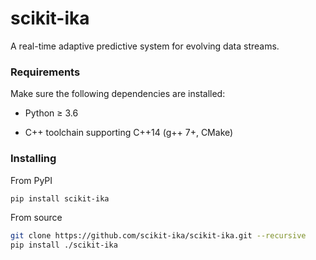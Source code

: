 # scikit-ika
A real-time adaptive predictive system for evolving data streams.

### Requirements

Make sure the following dependencies are installed:

* Python &ge; 3.6

* C++ toolchain supporting C++14 (g++ 7+, CMake)

### Installing

From PyPI

```bash
pip install scikit-ika
```

From source

```bash
git clone https://github.com/scikit-ika/scikit-ika.git --recursive
pip install ./scikit-ika
```
